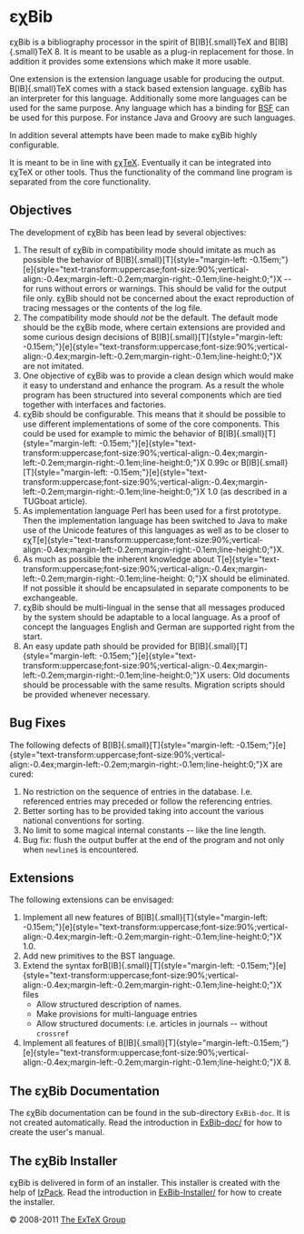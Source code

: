 εχBib
=====

εχBib is a bibliography processor in the spirit of
B[IB]{.small}TeX and B[IB]{.small}TeX 8. It is
meant to be usable as a plug-in replacement for those. In addition it
provides some extensions which make it more usable.

One extension is the extension language usable for producing the output.
B[IB]{.small}TeX comes with a stack based extension
language. εχBib has an interpreter for this language. Additionally some
more languages can be used for the same purpose. Any language which has
a binding for [BSF](http://jakarta.apache.org/bsf/) can be used for this
purpose. For instance Java and Groovy are such languages.

In addition several attempts have been made to make εχBib highly
configurable.

It is meant to be in line with
[εχTeX](http://www.extex.org). Eventually it can be
integrated into εχTeX or other tools. Thus the functionality
of the command line program is separated from the core functionality.

Objectives
----------

The development of εχBib has been lead by several objectives:

1.  The result of εχBib in compatibility mode should imitate as much as
    possible the behavior of
    B[IB]{.small}[T]{style="margin-left: -0.15em;"}[e]{style="text-transform:uppercase;font-size:90%;vertical-align:-0.4ex;margin-left:-0.2em;margin-right:-0.1em;line-height:0;"}X
    -- for runs without errors or warnings. This should be valid for the
    output file only. εχBib should not be concerned about the exact
    reproduction of tracing messages or the contents of the log file.
2.  The compatibility mode should *not* be the default. The default mode
    should be the εχBib mode, where certain extensions are provided and
    some curious design decisions of
    B[IB]{.small}[T]{style="margin-left: -0.15em;"}[e]{style="text-transform:uppercase;font-size:90%;vertical-align:-0.4ex;margin-left:-0.2em;margin-right:-0.1em;line-height:0;"}X
    are not imitated.
3.  One objective of εχBib was to provide a clean design which would
    make it easy to understand and enhance the program. As a result the
    whole program has been structured into several components which are
    tied together with interfaces and factories.
4.  εχBib should be configurable. This means that it should be possible
    to use different implementations of some of the core components.
    This could be used for example to mimic the behavior of
    B[IB]{.small}[T]{style="margin-left: -0.15em;"}[e]{style="text-transform:uppercase;font-size:90%;vertical-align:-0.4ex;margin-left:-0.2em;margin-right:-0.1em;line-height:0;"}X
    0.99c or
    B[IB]{.small}[T]{style="margin-left: -0.15em;"}[e]{style="text-transform:uppercase;font-size:90%;vertical-align:-0.4ex;margin-left:-0.2em;margin-right:-0.1em;line-height:0;"}X
    1.0 (as described in a TUGboat article).
5.  As implementation language Perl has been used for a first prototype.
    Then the implementation language has been switched to Java to make
    use of the Unicode features of this languages as well as to be
    closer to
    εχT[e]{style="text-transform:uppercase;font-size:90%;vertical-align:-0.4ex;margin-left:-0.2em;margin-right:-0.1em;line-height:0;"}X.
6.  As much as possible the inherent knowledge about
    T[e]{style="text-transform:uppercase;font-size:90%;vertical-align:-0.4ex;margin-left:-0.2em;margin-right:-0.1em;line-height: 0;"}X
    should be eliminated. If not possible it should be encapsulated in
    separate components to be exchangeable.
7.  εχBib should be multi-lingual in the sense that all messages
    produced by the system should be adaptable to a local language. As a
    proof of concept the languages English and German are supported
    right from the start.
8.  An easy update path should be provided for
    B[IB]{.small}[T]{style="margin-left: -0.15em;"}[e]{style="text-transform:uppercase;font-size:90%;vertical-align:-0.4ex;margin-left:-0.2em;margin-right:-0.1em;line-height:0;"}X
    users: Old documents should be processable with the same results.
    Migration scripts should be provided whenever necessary.

Bug Fixes
---------

The following defects of B[IB]{.small}[T]{style="margin-left:
-0.15em;"}[e]{style="text-transform:uppercase;font-size:90%;vertical-align:-0.4ex;margin-left:-0.2em;margin-right:-0.1em;line-height:0;"}X
are cured:

1.  No restriction on the sequence of entries in the database. I.e.
    referenced entries may preceded or follow the referencing entries.
2.  Better sorting has to be provided taking into account the various
    national conventions for sorting.
3.  No limit to some magical internal constants -- like the line length.
4.  Bug fix: flush the output buffer at the end of the program and not
    only when `newline$` is encountered.

Extensions
----------

The following extensions can be envisaged:

1.  Implement all new features of
    B[IB]{.small}[T]{style="margin-left: -0.15em;"}[e]{style="text-transform:uppercase;font-size:90%;vertical-align:-0.4ex;margin-left:-0.2em;margin-right:-0.1em;line-height:0;"}X
    1.0.
2.  Add new primitives to the BST language.
3.  Extend the syntax
    forB[IB]{.small}[T]{style="margin-left: -0.15em;"}[e]{style="text-transform:uppercase;font-size:90%;vertical-align:-0.4ex;margin-left:-0.2em;margin-right:-0.1em;line-height:0;"}X
    files
    -   Allow structured description of names.
    -   Make provisions for multi-language entries
    -   Allow structured documents: i.e. articles in journals -- without
        `crossref`
4.  Implement all features of
    B[IB]{.small}[T]{style="margin-left:-0.15em;"}[e]{style="text-transform:uppercase;font-size:90%;vertical-align:-0.4ex;margin-left:-0.2em;margin-right:-0.1em;line-height:0;"}X 8.

The εχBib Documentation
-----------------------

The εχBib documentation can be found in the sub-directory `ExBib-doc`.
It is not created automatically. Read the introduction in
[ExBib-doc/](ExBib-doc/) for how to create the
user\'s manual.

The εχBib Installer
-------------------

εχBib is delivered in form of an installer. This installer is created
with the help of [IzPack](http://izpack.org). Read the introduction in
[ExBib-Installer/](ExBib-Installer/) for how to
create the installer.

© 2008-2011 [The ExTeX Group](mailto:extex@dante.de)
